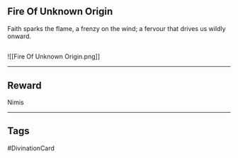 ## Fire Of Unknown Origin
Faith sparks the flame,
a frenzy on the wind;
a fervour that drives us wildly onward.
## 
![[Fire Of Unknown Origin.png]]

---
## Reward
Nimis

---
## Tags
#DivinationCard